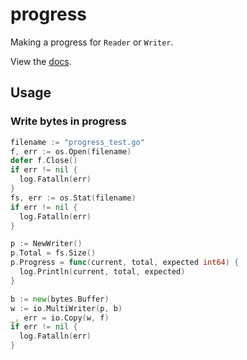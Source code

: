 
# progress

Making a progress for `Reader` or `Writer`.

View the [docs][].


## Usage


### Write bytes in progress

```go
filename := "progress_test.go"
f, err := os.Open(filename)
defer f.Close()
if err != nil {
  log.Fatalln(err)
}
fs, err := os.Stat(filename)
if err != nil {
  log.Fatalln(err)
}

p := NewWriter()
p.Total = fs.Size()
p.Progress = func(current, total, expected int64) {
  log.Println(current, total, expected)
}

b := new(bytes.Buffer)
w := io.MultiWriter(p, b)
_, err = io.Copy(w, f)
if err != nil {
  log.Fatalln(err)
}
```


[docs]: http://godoc.org/github.com/go-libs/progress

